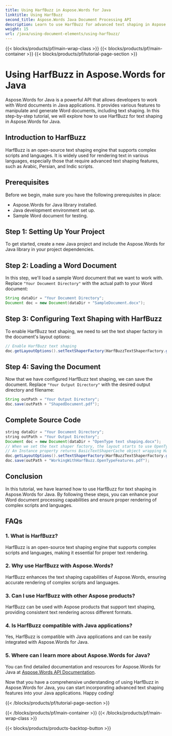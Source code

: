 ```yaml
---
title: Using HarfBuzz in Aspose.Words for Java
linktitle: Using HarfBuzz
second_title: Aspose.Words Java Document Processing API
description: Learn to use HarfBuzz for advanced text shaping in Aspose.Words for Java. Enhance text rendering in complex scripts with this step-by-step guide.
weight: 15
url: /java/using-document-elements/using-harfbuzz/
---
```


{{< blocks/products/pf/main-wrap-class >}}
{{< blocks/products/pf/main-container >}}
{{< blocks/products/pf/tutorial-page-section >}}

# Using HarfBuzz in Aspose.Words for Java


Aspose.Words for Java is a powerful API that allows developers to work with Word documents in Java applications. It provides various features to manipulate and generate Word documents, including text shaping. In this step-by-step tutorial, we will explore how to use HarfBuzz for text shaping in Aspose.Words for Java.

## Introduction to HarfBuzz

HarfBuzz is an open-source text shaping engine that supports complex scripts and languages. It is widely used for rendering text in various languages, especially those that require advanced text shaping features, such as Arabic, Persian, and Indic scripts.

## Prerequisites

Before we begin, make sure you have the following prerequisites in place:

- Aspose.Words for Java library installed.
- Java development environment set up.
- Sample Word document for testing.

## Step 1: Setting Up Your Project

To get started, create a new Java project and include the Aspose.Words for Java library in your project dependencies.

## Step 2: Loading a Word Document

In this step, we'll load a sample Word document that we want to work with. Replace `"Your Document Directory"` with the actual path to your Word document:

```java
String dataDir = "Your Document Directory";
Document doc = new Document(dataDir + "SampleDocument.docx");
```

## Step 3: Configuring Text Shaping with HarfBuzz

To enable HarfBuzz text shaping, we need to set the text shaper factory in the document's layout options:

```java
// Enable HarfBuzz text shaping
doc.getLayoutOptions().setTextShaperFactory(HarfBuzzTextShaperFactory.getInstance());
```

## Step 4: Saving the Document

Now that we have configured HarfBuzz text shaping, we can save the document. Replace `"Your Output Directory"` with the desired output directory and filename:

```java
String outPath = "Your Output Directory";
doc.save(outPath + "ShapedDocument.pdf");
```

## Complete Source Code
```java
string dataDir = "Your Document Directory";
string outPath = "Your Output Directory";
Document doc = new Document(dataDir + "OpenType text shaping.docx");
// When we set the text shaper factory, the layout starts to use OpenType features.
// An Instance property returns BasicTextShaperCache object wrapping HarfBuzzTextShaperFactory.
doc.getLayoutOptions().setTextShaperFactory(HarfBuzzTextShaperFactory.getInstance());
doc.save(outPath + "WorkingWithHarfBuzz.OpenTypeFeatures.pdf");
```

## Conclusion

In this tutorial, we have learned how to use HarfBuzz for text shaping in Aspose.Words for Java. By following these steps, you can enhance your Word document processing capabilities and ensure proper rendering of complex scripts and languages.

## FAQs

### 1. What is HarfBuzz?

HarfBuzz is an open-source text shaping engine that supports complex scripts and languages, making it essential for proper text rendering.

### 2. Why use HarfBuzz with Aspose.Words?

HarfBuzz enhances the text shaping capabilities of Aspose.Words, ensuring accurate rendering of complex scripts and languages.

### 3. Can I use HarfBuzz with other Aspose products?

HarfBuzz can be used with Aspose products that support text shaping, providing consistent text rendering across different formats.

### 4. Is HarfBuzz compatible with Java applications?

Yes, HarfBuzz is compatible with Java applications and can be easily integrated with Aspose.Words for Java.

### 5. Where can I learn more about Aspose.Words for Java?

You can find detailed documentation and resources for Aspose.Words for Java at [Aspose.Words API Documentation](https://reference.aspose.com/words/java/).

Now that you have a comprehensive understanding of using HarfBuzz in Aspose.Words for Java, you can start incorporating advanced text shaping features into your Java applications. Happy coding!

{{< /blocks/products/pf/tutorial-page-section >}}

{{< /blocks/products/pf/main-container >}}
{{< /blocks/products/pf/main-wrap-class >}}

{{< blocks/products/products-backtop-button >}}
